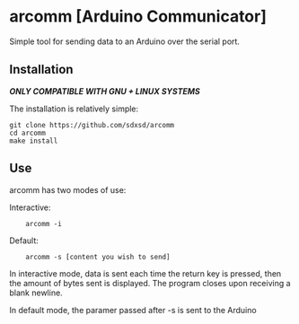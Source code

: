 # arcomm [Arduino Communicator]
Simple tool for sending data to an Arduino over the serial port. 

## Installation
***ONLY COMPATIBLE WITH GNU + LINUX SYSTEMS***

The installation is relatively simple:
```
git clone https://github.com/sdxsd/arcomm
cd arcomm
make install
```

## Use
arcomm has two modes of use:

Interactive:
```
    arcomm -i
```

Default:
```
    arcomm -s [content you wish to send]
```

In interactive mode, data is sent each time the return key is pressed, then the amount of bytes sent is displayed. The program closes upon receiving a blank newline.

In default mode, the paramer passed after -s is sent to the Arduino
